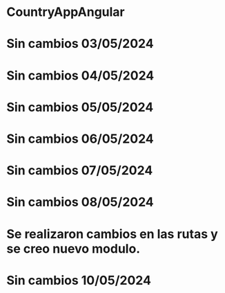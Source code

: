 # CountryAppAngular
# Sin cambios 03/05/2024 
# Sin cambios 04/05/2024 
# Sin cambios 05/05/2024 
# Sin cambios 06/05/2024 
# Sin cambios 07/05/2024 
# Sin cambios 08/05/2024 
# Se realizaron cambios en las rutas y se creo nuevo modulo.
# Sin cambios 10/05/2024 